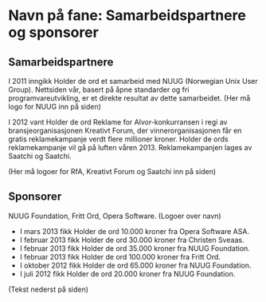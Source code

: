 # Navn på fane: Samarbeidspartnere og sponsorer

## Samarbeidspartnere

I 2011 inngikk Holder de ord et samarbeid med NUUG (Norwegian Unix User Group). Nettsiden vår, basert på åpne standarder og fri programvareutvikling, er et direkte resultat av dette samarbeidet. (Her må logo for NUUG inn på siden)

I 2012 vant Holder de ord Reklame for Alvor-konkurransen i regi av bransjeorganisasjonen Kreativt Forum, der vinnerorganisasjonen får en gratis reklamekampanje verdt flere millioner kroner. Holder de ords reklamekampanje vil gå på luften våren 2013. Reklamekampanjen lages av Saatchi og Saatchi.

(Her må logoer for RfA, Kreativt Forum og Saatchi inn på siden)

## Sponsorer

NUUG Foundation, Fritt Ord, Opera Software.
(Logoer over navn)

* I mars 2013 fikk Holder de ord 10.000 kroner fra Opera Software ASA.
* I februar 2013 fikk Holder de ord 30.000 kroner fra Christen Sveaas.
* I februar 2013 fikk Holder de ord 35.000 kroner fra NUUG Foundation.
* I februar 2013 fikk Holder de ord 100.000 kroner fra Fritt Ord.
* I oktober 2012 fikk Holder de ord 65.000 kroner fra NUUG Foundation.
* I juli 2012 fikk Holder de ord 20.000 kroner fra NUUG Foundation.

(Tekst nederst på siden)